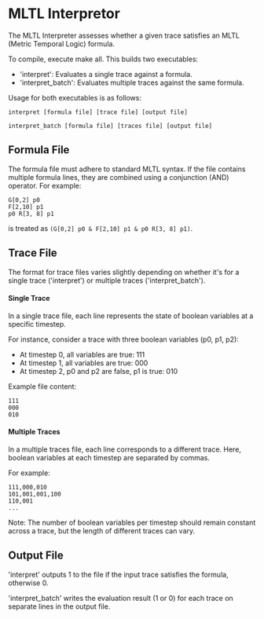 # MLTL Interpretor

The MLTL Interpreter assesses whether a given trace satisfies an MLTL (Metric Temporal Logic) formula.

To compile, execute make all. This builds two executables:
* 'interpret': Evaluates a single trace against a formula.
* 'interpret_batch': Evaluates multiple traces against the same formula.

Usage for both executables is as follows:
```
interpret [formula file] [trace file] [output file]

interpret_batch [formula file] [traces file] [output file]
```

## Formula File
The formula file must adhere to standard MLTL syntax. If the file contains multiple formula lines, they are combined using a conjunction (AND) operator. For example:
```
G[0,2] p0
F[2,10] p1
p0 R[3, 8] p1
```
is treated as ```(G[0,2] p0 & F[2,10] p1 & p0 R[3, 8] p1)```.

## Trace File 
The format for trace files varies slightly depending on whether it's for a single trace ('interpret') or multiple traces ('interpret_batch').

#### Single Trace
In a single trace file, each line represents the state of boolean variables at a specific timestep.

For instance, consider a trace with three boolean variables (p0, p1, p2):
* At timestep 0, all variables are true: 111
* At timestep 1, all variables are true: 000
* At timestep 2, p0 and p2 are false, p1 is true: 010

Example file content:
```
111
000
010
```

#### Multiple Traces
In a multiple traces file, each line corresponds to a different trace. Here, boolean variables at each timestep are separated by commas.

For example:
```
111,000,010
101,001,001,100
110,001
...
```

Note: The number of boolean variables per timestep should remain constant across a trace, but the length of different traces can vary.

## Output File
'interpret' outputs 1 to the file if the input trace satisfies the formula, otherwise 0.

'interpret_batch' writes the evaluation result (1 or 0) for each trace on separate lines in the output file.



